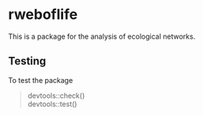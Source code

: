 # rweboflife
This is a package for the analysis of ecological networks. 

## Testing 
To test the package 
> devtools::check()    
> devtools::test() 
